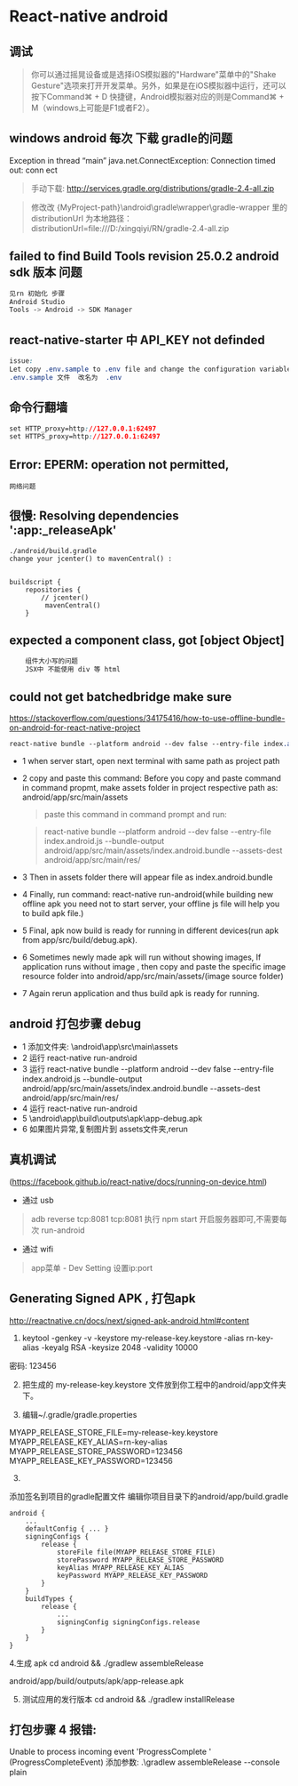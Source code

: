 # React-native  android


## 调试

>你可以通过摇晃设备或是选择iOS模拟器的"Hardware"菜单中的"Shake Gesture"选项来打开开发菜单。另外，如果是在iOS模拟器中运行，还可以按下Command⌘ + D 快捷键，Android模拟器对应的则是Command⌘ + M（windows上可能是F1或者F2）。

## windows android 每次  下载 gradle的问题

Exception in thread “main” java.net.ConnectException: Connection timed out: conn
ect

> 手动下载:
http://services.gradle.org/distributions/gradle-2.4-all.zip

> 修改改 {MyProject-path}\android\gradle\wrapper\gradle-wrapper 里的 distributionUrl 为本地路径：
distributionUrl=file:///D:/xingqiyi/RN/gradle-2.4-all.zip



## failed to find Build Tools revision 25.0.2    android sdk 版本 问题

```css
见rn 初始化 步骤
Android Studio
Tools -> Android -> SDK Manager
```

## react-native-starter   中  API_KEY not definded

```css
issue:
Let copy .env.sample to .env file and change the configuration variables
.env.sample 文件  改名为  .env
```


## 命令行翻墙

```css
set HTTP_proxy=http://127.0.0.1:62497
set HTTPS_proxy=http://127.0.0.1:62497
```

## Error: EPERM: operation not permitted,

```
网络问题
```

## 很慢: Resolving dependencies ':app:_releaseApk'

```
./android/build.gradle
change your jcenter() to mavenCentral() :


buildscript {
    repositories {
        // jcenter()
         mavenCentral()
    }

```

## expected a component class, got [object Object]

```js
    组件大小写的问题
    JSX中 不能使用 div 等 html
```


## could not get batchedbridge make sure

https://stackoverflow.com/questions/34175416/how-to-use-offline-bundle-on-android-for-react-native-project

```css
react-native bundle --platform android --dev false --entry-file index.android.js --bundle-output android/app/src/main/assets/index.android.bundle --assets-dest android/app/src/main/res/

```

- 1 when server start, open next terminal with same path as project path

- 2 copy and paste this command: Before you copy and paste command in command propmt, make assets folder in project respective path as: android/app/src/main/assets

  > paste this command in command prompt and run:

  > react-native bundle --platform android --dev false --entry-file index.android.js --bundle-output android/app/src/main/assets/index.android.bundle --assets-dest android/app/src/main/res/

- 3 Then in assets folder there will appear file as index.android.bundle

- 4 Finally, run command: react-native run-android(while building new offline apk you need not to start server, your offline js file will help you to build apk file.)

- 5 Final, apk now build is ready for running in different devices(run apk from app/src/build/debug.apk).

- 6 Sometimes newly made apk will run without showing images, If application runs without image , then copy and paste the specific image resource folder into android/app/src/main/assets/(image source folder)

- 7 Again rerun application and thus build apk is ready for running.


## android 打包步骤 debug

- 1 添加文件夹: \android\app\src\main\assets
- 2 运行 react-native run-android
- 3 运行 react-native bundle --platform android --dev false --entry-file index.android.js --bundle-output android/app/src/main/assets/index.android.bundle --assets-dest android/app/src/main/res/
- 4 运行 react-native run-android
- 5 \android\app\build\outputs\apk\app-debug.apk
- 6 如果图片异常,复制图片到 assets文件夹,rerun

## 真机调试 
 (https://facebook.github.io/react-native/docs/running-on-device.html)

-  通过 usb

> adb reverse tcp:8081 tcp:8081
> 执行 npm start 开启服务器即可,不需要每次 run-android 

- 通过 wifi

> app菜单 - Dev Setting 设置ip:port


## Generating Signed APK , 打包apk

http://reactnative.cn/docs/next/signed-apk-android.html#content

1. keytool -genkey -v -keystore my-release-key.keystore -alias rn-key-alias -keyalg RSA -keysize 2048 -validity 10000

 密码: 123456

2. 把生成的 my-release-key.keystore 文件放到你工程中的android/app文件夹下。

3. 编辑~/.gradle/gradle.properties

MYAPP_RELEASE_STORE_FILE=my-release-key.keystore
MYAPP_RELEASE_KEY_ALIAS=rn-key-alias
MYAPP_RELEASE_STORE_PASSWORD=123456
MYAPP_RELEASE_KEY_PASSWORD=123456

3.
添加签名到项目的gradle配置文件
编辑你项目目录下的android/app/build.gradle
```
android {
    ...
    defaultConfig { ... }
    signingConfigs {
        release {
            storeFile file(MYAPP_RELEASE_STORE_FILE)
            storePassword MYAPP_RELEASE_STORE_PASSWORD
            keyAlias MYAPP_RELEASE_KEY_ALIAS
            keyPassword MYAPP_RELEASE_KEY_PASSWORD
        }
    }
    buildTypes {
        release {
            ...
            signingConfig signingConfigs.release
        }
    }
}
```
4.生成 apk 
cd android && ./gradlew assembleRelease

android/app/build/outputs/apk/app-release.apk

5. 测试应用的发行版本
 cd android && ./gradlew installRelease



## 打包步骤 4 报错:
 Unable to process incoming event 'ProgressComplete ' (ProgressCompleteEvent)
添加参数:
 .\gradlew assembleRelease --console plain